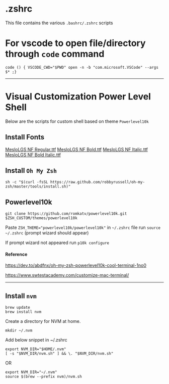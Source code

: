 # .zshrc
This file contains the various `.bashrc/.zshrc` scripts

# For vscode to open file/directory through `code` command
```
code () { VSCODE_CWD="$PWD" open -n -b "com.microsoft.VSCode" --args $* ;}
```
---

# Visual Customization Power Level Shell
Below are the scripts for custom shell based on theme `Powerlevel10k`

## Install Fonts
[MesloLGS NF Regular.ttf](https://github.com/romkatv/powerlevel10k#configuration-wizard:~:text=MesloLGS%20NF%20Regular.ttf)
[MesloLGS NF Bold.ttf](https://github.com/romkatv/powerlevel10k#configuration-wizard:~:text=MesloLGS%20NF%20Bold.ttf)
[MesloLGS NF Italic.ttf](https://github.com/romkatv/powerlevel10k-media/raw/master/MesloLGS%20NF%20Italic.ttf)
[MesloLGS NF Bold Italic.ttf](https://github.com/romkatv/powerlevel10k-media/raw/master/MesloLGS%20NF%20Bold%20Italic.ttf)

## Install `Oh My Zsh`

```
sh -c "$(curl -fsSL https://raw.github.com/robbyrussell/oh-my-zsh/master/tools/install.sh)"
```

## Powerlevel10k
```
git clone https://github.com/romkatv/powerlevel10k.git $ZSH_CUSTOM/themes/powerlevel10k
```

Paste `ZSH_THEME="powerlevel10k/powerlevel10k"` in `~/.zshrc` file
run `source ~/.zshrc` (prompt wizard should appear)

If prompt wizard not appeared
run `p10k configure`

#### Reference
https://dev.to/abdfnx/oh-my-zsh-powerlevel10k-cool-terminal-1no0

https://www.swtestacademy.com/customize-mac-terminal/

---

## Install `nvm`
```
brew update
brew install nvm
```

Create a directory for NVM at home.
```
mkdir ~/.nvm
```

Add below snippet in ~/.zshrc
```
export NVM_DIR="$HOME/.nvm"
[ -s "$NVM_DIR/nvm.sh" ] && \. "$NVM_DIR/nvm.sh"
```
OR
```
export NVM_DIR="~/.nvm"
source $(brew --prefix nvm)/nvm.sh
```
